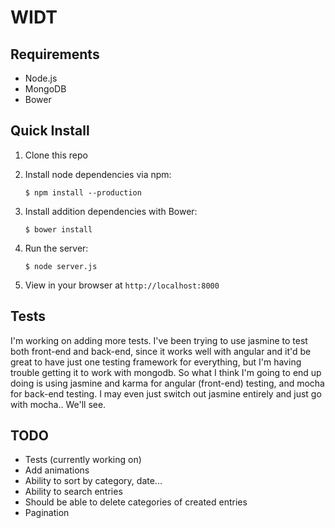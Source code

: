 # WIDT

## Requirements

- Node.js
- MongoDB
- Bower

## Quick Install

1. Clone this repo
2. Install node dependencies via npm:
    
    `$ npm install --production`

3. Install addition dependencies with Bower:

    `$ bower install`

4. Run the server:

    `$ node server.js`

5. View in your browser at `http://localhost:8000`

## Tests

I'm working on adding more tests. I've been trying to use jasmine to test both front-end
and back-end, since it works well with angular and it'd be great to have just one testing framework
for everything, but I'm having trouble getting it to work with mongodb. So what I think I'm going to
end up doing is using jasmine and karma for angular (front-end) testing, and mocha for back-end testing. 
I may even just switch out jasmine entirely and just go with mocha.. We'll see.

## TODO

- Tests (currently working on)
- Add animations
- Ability to sort by category, date...
- Ability to search entries
- Should be able to delete categories of created entries
- Pagination
